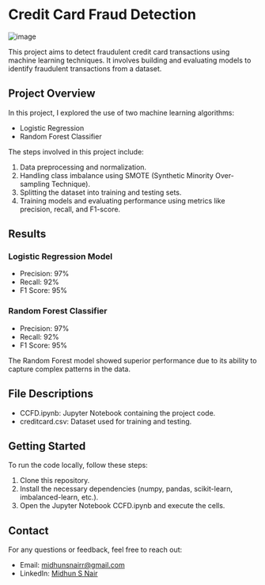 # Credit Card Fraud Detection
![image](https://github.com/Midhun-S-Nair/AspireNex/assets/167676461/3b03779a-6903-4e9a-8450-8b469ce83f7e)


This project aims to detect fraudulent credit card transactions using machine learning techniques. It involves building and evaluating models to identify fraudulent transactions from a dataset.

## Project Overview

In this project, I explored the use of two machine learning algorithms:
- Logistic Regression
- Random Forest Classifier

The steps involved in this project include:
1. Data preprocessing and normalization.
2. Handling class imbalance using SMOTE (Synthetic Minority Over-sampling Technique).
3. Splitting the dataset into training and testing sets.
4. Training models and evaluating performance using metrics like precision, recall, and F1-score.

## Results

### Logistic Regression Model
- Precision: 97%
- Recall: 92%
- F1 Score: 95%

### Random Forest Classifier
- Precision: 97%
- Recall: 92%
- F1 Score: 95%

The Random Forest model showed superior performance due to its ability to capture complex patterns in the data.

## File Descriptions

- CCFD.ipynb: Jupyter Notebook containing the project code.
- creditcard.csv: Dataset used for training and testing.

## Getting Started

To run the code locally, follow these steps:
1. Clone this repository.
2. Install the necessary dependencies (numpy, pandas, scikit-learn, imbalanced-learn, etc.).
3. Open the Jupyter Notebook CCFD.ipynb and execute the cells.

## Contact

For any questions or feedback, feel free to reach out:
- Email: midhunsnairr@gmail.com
- LinkedIn: [Midhun S Nair](https://linkedin.com/in/midhunsnair)
